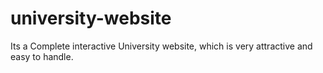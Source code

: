 # university-website
Its a Complete interactive University website, which is very attractive and easy to handle.
